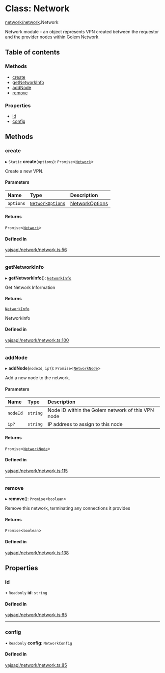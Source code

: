 # Class: Network

[network/network](../modules/network_network.md).Network

Network module - an object represents VPN created between the requestor and the provider nodes within Golem Network.

## Table of contents

### Methods

- [create](network_network.Network.md#create)
- [getNetworkInfo](network_network.Network.md#getnetworkinfo)
- [addNode](network_network.Network.md#addnode)
- [remove](network_network.Network.md#remove)

### Properties

- [id](network_network.Network.md#id)
- [config](network_network.Network.md#config)

## Methods

### create

▸ `Static` **create**(`options`): `Promise`<[`Network`](network_network.Network.md)\>

Create a new VPN.

#### Parameters

| Name | Type | Description |
| :------ | :------ | :------ |
| `options` | [`NetworkOptions`](../interfaces/network_network.NetworkOptions.md) | [NetworkOptions](../interfaces/network_network.NetworkOptions.md) |

#### Returns

`Promise`<[`Network`](network_network.Network.md)\>

#### Defined in

[yajsapi/network/network.ts:56](https://github.com/golemfactory/yajsapi/blob/e4105b2/yajsapi/network/network.ts#L56)

___

### getNetworkInfo

▸ **getNetworkInfo**(): [`NetworkInfo`](../interfaces/network_network.NetworkInfo.md)

Get Network Information

#### Returns

[`NetworkInfo`](../interfaces/network_network.NetworkInfo.md)

NetworkInfo

#### Defined in

[yajsapi/network/network.ts:100](https://github.com/golemfactory/yajsapi/blob/e4105b2/yajsapi/network/network.ts#L100)

___

### addNode

▸ **addNode**(`nodeId`, `ip?`): `Promise`<[`NetworkNode`](network_node.NetworkNode.md)\>

Add a new node to the network.

#### Parameters

| Name | Type | Description |
| :------ | :------ | :------ |
| `nodeId` | `string` | Node ID within the Golem network of this VPN node |
| `ip?` | `string` | IP address to assign to this node |

#### Returns

`Promise`<[`NetworkNode`](network_node.NetworkNode.md)\>

#### Defined in

[yajsapi/network/network.ts:115](https://github.com/golemfactory/yajsapi/blob/e4105b2/yajsapi/network/network.ts#L115)

___

### remove

▸ **remove**(): `Promise`<`boolean`\>

Remove this network, terminating any connections it provides

#### Returns

`Promise`<`boolean`\>

#### Defined in

[yajsapi/network/network.ts:138](https://github.com/golemfactory/yajsapi/blob/e4105b2/yajsapi/network/network.ts#L138)

## Properties

### id

• `Readonly` **id**: `string`

#### Defined in

[yajsapi/network/network.ts:85](https://github.com/golemfactory/yajsapi/blob/e4105b2/yajsapi/network/network.ts#L85)

___

### config

• `Readonly` **config**: `NetworkConfig`

#### Defined in

[yajsapi/network/network.ts:85](https://github.com/golemfactory/yajsapi/blob/e4105b2/yajsapi/network/network.ts#L85)
